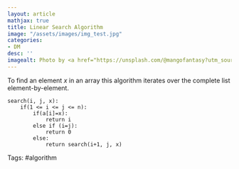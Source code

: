 ```yaml
---
layout: article
mathjax: true
title: Linear Search Algorithm
image: "/assets/images/img_test.jpg"
categories:
- DM
desc: '' 
imagealt: Photo by <a href="https://unsplash.com/@mangofantasy?utm_source=unsplash&utm_medium=referral&utm_content=creditCopyText">Tim Johnson</a> on <a href="https://unsplash.com/s/photos/logic?utm_source=unsplash&utm_medium=referral&utm_content=creditCopyText">Unsplash</a>
---
```


To find an element $x$ in an array this algorithm iterates over the complete list element-by-element.

```
search(i, j, x):
	if(1 <= i <= j <= n):
		if(a[i]=x):
			return i
		else if (i=j):
			return 0
		else:
			return search(i+1, j, x)
```

Tags: #algorithm 